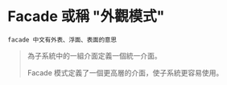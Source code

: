 # Facade 或稱 "外觀模式"

`facade 中文有外表、浮面、表面的意思`

> 為子系統中的一組介面定義一個統一介面。
>
> Facade 模式定義了一個更高層的介面，使子系統更容易使用。